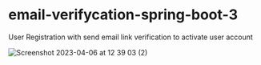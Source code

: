 # email-verifycation-spring-boot-3
User Registration with send email link verification to activate user account

![Screenshot 2023-04-06 at 12 39 03 (2)](https://user-images.githubusercontent.com/87047616/230273451-b23bd11a-182d-4c0e-b757-5eddd611ac5a.png)
